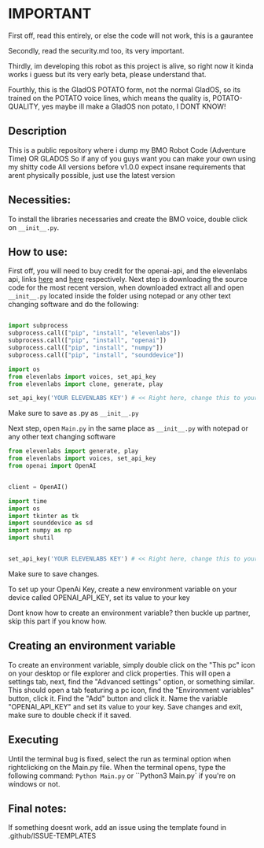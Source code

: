 # IMPORTANT
First off, read this entirely, or else the code will not work, this is a gaurantee

Secondly, read the security.md too, its very important.

Thirdly, im developing this robot as this project is alive, so right now it kinda works i guess but its very early beta, please understand that.

Fourthly, this is the GladOS POTATO form, not the normal GladOS, so its trained on the POTATO voice lines, which means the quality is, POTATO-QUALITY, yes maybe ill make a GladOS non potato, I DONT KNOW!


## Description
This is a public repository where i dump my BMO Robot Code (Adventure Time) OR GLADOS So if any of you guys want you can make your own using my shitty code
All versions before v1.0.0 expect insane requirements that arent physically possible, just use the latest version

## Necessities:
To install the libraries necessaries and create the BMO voice, double click on `__init__.py`.

## How to use:
First off, you will need to buy credit for the openai-api, and the elevenlabs api, links [here](https://platform.openai.com/account/billing/overview) and [here](https://elevenlabs.io/subscription) respectively.
Next step is downloading the source code for the most recent version, when downloaded extract all and open `__init__.py` located inside the folder using notepad or any other text changing software and do the following:

```py

import subprocess
subprocess.call(["pip", "install", "elevenlabs"])
subprocess.call(["pip", "install", "openai"])
subprocess.call(["pip", "install", "numpy"])
subprocess.call(["pip", "install", "sounddevice"])

import os
from elevenlabs import voices, set_api_key
from elevenlabs import clone, generate, play

set_api_key('YOUR ELEVENLABS KEY') # << Right here, change this to your actual elevenlabs API key
```
Make sure to save as .py as `__init__.py`

Next step, open  `Main.py` in the same place as `__init__.py` with notepad or any other text changing software

```py
from elevenlabs import generate, play
from elevenlabs import voices, set_api_key
from openai import OpenAI


client = OpenAI()

import time
import os
import tkinter as tk
import sounddevice as sd
import numpy as np
import shutil


set_api_key('YOUR ELEVENLABS KEY') # << Right here, change this to your actual, real elevenlabs key.
```

Make sure to save changes.

To set up your OpenAi Key, create a new environment variable on your device called OPENAI_API_KEY, set its value to your key

Dont know how to create an environment variable? then buckle up partner, skip this part if you know how.

## Creating an environment variable

To create an environment variable, simply double click on the "This pc" icon on your desktop or file explorer and click properties.
This will open a settings tab, next, find the "Advanced settings" option, or something similar.
This should open a tab featuring a pc icon, find the "Environment variables" button, click it.
Find the "Add" button and click it.
Name the variable "OPENAI_API_KEY" and set its value to your key.
Save changes and exit, make sure to double check if it saved.

## Executing

Until the terminal bug is fixed, select the run as terminal option when rightclicking on the Main.py file.
When the terminal opens, type the following command: `Python Main.py` or ``Python3 Main.py` if you're on windows or not.

## Final notes:

If something doesnt work, add an issue using the template found in .github/ISSUE-TEMPLATES


